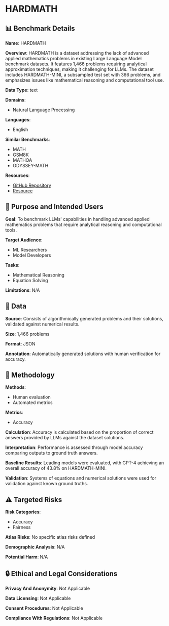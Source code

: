 # HARDMATH

## 📊 Benchmark Details

**Name**: HARDMATH

**Overview**: HARDMATH is a dataset addressing the lack of advanced applied mathematics problems in existing Large Language Model benchmark datasets. It features 1,466 problems requiring analytical approximation techniques, making it challenging for LLMs. The dataset includes HARDMATH-MINI, a subsampled test set with 366 problems, and emphasizes issues like mathematical reasoning and computational tool use.

**Data Type**: text

**Domains**:
- Natural Language Processing

**Languages**:
- English

**Similar Benchmarks**:
- MATH
- GSM8K
- MATHQA
- ODYSSEY-MATH

**Resources**:
- [GitHub Repository](https://github.com/sarahmart/HARDMath)
- [Resource](https://arxiv.org/abs/2410.09988)

## 🎯 Purpose and Intended Users

**Goal**: To benchmark LLMs' capabilities in handling advanced applied mathematics problems that require analytical reasoning and computational tools.

**Target Audience**:
- ML Researchers
- Model Developers

**Tasks**:
- Mathematical Reasoning
- Equation Solving

**Limitations**: N/A

## 💾 Data

**Source**: Consists of algorithmically generated problems and their solutions, validated against numerical results.

**Size**: 1,466 problems

**Format**: JSON

**Annotation**: Automatically generated solutions with human verification for accuracy.

## 🔬 Methodology

**Methods**:
- Human evaluation
- Automated metrics

**Metrics**:
- Accuracy

**Calculation**: Accuracy is calculated based on the proportion of correct answers provided by LLMs against the dataset solutions.

**Interpretation**: Performance is assessed through model accuracy comparing outputs to ground truth answers.

**Baseline Results**: Leading models were evaluated, with GPT-4 achieving an overall accuracy of 43.8% on HARDMATH-MINI.

**Validation**: Systems of equations and numerical solutions were used for validation against known ground truths.

## ⚠️ Targeted Risks

**Risk Categories**:
- Accuracy
- Fairness

**Atlas Risks**:
No specific atlas risks defined

**Demographic Analysis**: N/A

**Potential Harm**: N/A

## 🔒 Ethical and Legal Considerations

**Privacy And Anonymity**: Not Applicable

**Data Licensing**: Not Applicable

**Consent Procedures**: Not Applicable

**Compliance With Regulations**: Not Applicable
